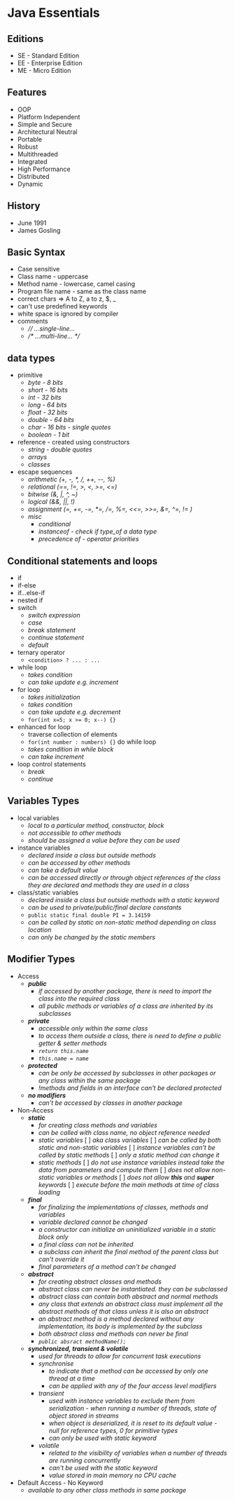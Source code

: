 # **Java Essentials**

## **Editions**
* SE - Standard Edition
* EE - Enterprise Edition
* ME - Micro Edition

## **Features**
* OOP
* Platform Independent
* Simple and Secure
* Architectural Neutral
* Portable
* Robust
* Multithreaded
* Integrated
* High Performance
* Distributed
* Dynamic

## **History**
* June 1991
* James  Gosling

## **Basic Syntax**
* Case sensitive
* Class name - uppercase
* Method name - lowercase, camel casing
* Program file name - same as the class name
* correct chars => A to Z, a to z, $, _
* can't use predefined keywords
* white space is ignored by compiler
* comments
  - _// ...single-line..._
  - _/* ...multi-line... */_

## **data types**
* primitive
  - _byte     - 8 bits_
  - _short    - 16 bits_
  - _int      - 32 bits_
  - _long     - 64 bits_
  - _float    - 32 bits_
  - _double   - 64 bits_
  - _char     - 16 bits - single quotes_
  - _boolean  - 1 bit_
* reference - created using constructors
  - _string - double quotes_
  - _arrays_
  - _classes_
* escape sequences
  - _arithmetic (+, -, *, /, ++, --, %)_
  - _relational (==, !=, >, <, >=, <=)_
  - _bitwise (&, |, ^, ~)_
  - _logical (&&, ||, !)_
  - _assignment (=, +=, -=, *=, /=, %=, <<=, >>=, &=, ^=, != )_
  - _misc_ 
    - _conditional_
    - _instanceof - check if type_of a data type_
    - _precedence of - operator priorities_

## **Conditional statements and loops**
* if
* if-else
* if...else-if
* nested if 
* switch
  - _switch expression_
  - _case_
  - _break statement_
  - _continue statement_
  - _default_
* ternary operator
  - `<condition> ? ... : ...`
* while loop
  - _takes condition_
  - _can take update e.g. increment_
* for loop
  - _takes initialization_
  - _takes condition_
  - _can take update e.g. decrement_
  - `for(int x=5; x >= 0; x--) {}`
* enhanced for loop
  - traverse collection of elements
  - `for(int number : numbers) {}` 
do while loop
  - _takes condition in while block_
  - _can take increment_
* loop control statements
  - _break_
  - _continue_

## **Variables Types**
* local variables
  - _local to a particular method, constructor, block_
  - _not accessible to other methods_
  - _should be assigned a value before they can be used_
* instance variables
  - _declared inside a class but outside methods_
  - _can be accessed by other methods_
  - _can take a default value_
  - _can be accessed directly or through object references of the class they are declared and methods they are used in a class_
* class/static variables
  - _declared inside a class but outside methods with a static keyword_
  - _can be used to private/public/final declare constants_
  - `public static final double PI = 3.14159`
  - _can be called by static on non-static method depending on class location_
  - _can only be changed by the static members_

## **Modifier Types**
* Access
  - _**public**_
    - _if accessed by another package, there is need to import the class into the required class_
    - _all public methods or variables of a class are inherited by its subclasses_
  - _**private**_
    - _accessible only within the same class_
    - _to access them outside a class, there is need to define a public getter & setter methods_
    - _`return this.name`_
    - _`this.name = name`_
  - _**protected**_
    - _can be only be accessed by subclasses in other packages or any class within the same package_
    - _!methods and fields in an interface can't be declared protected_
  - _**no modifiers**_
    - _can't be accessed by classes in another package_
* Non-Access
  - _**static**_
    - _for creating class methods and variables_
    - _can be called with class name, no object reference needed_
    - _static variables_
      [ ] _aka class variables_
      [ ] _can be called by both static and non-static variables_
      [ ] _instance variables can't be called by static methods_
      [ ] _only a static method can change it_
    - _static methods_
      [ ] _do not use instance variables instead take the data from parameters and compute them_
      [ ] _does not allow non-static variables or methods_
      [ ] _does not allow **this** and **super** keywords_
      [ ] _execute before the main methods at time of class loading_
  - _**final**_
    - _for finalizing the implementations of classes, methods and variables_
    - _variable declared cannot be changed_
    - _a constructor can initialize an uninitialized variable in a static block only_
    - _a final class can not be inherited_
    - _a subclass can inherit the final method of the parent class but can't override it_
    - _final parameters of a method can't be changed_
  - _**abstract**_
    - _for creating abstract classes and methods_
    - _abstract class can never be instantiated. they can be subclassed_
    - _abstract class can contain both abstract and normal methods_
    - _any class that extends an abstract class must implement all the abstract methods of that class unless it is also an abstract_
    - _an abstract method is a method declared without any implementation, its body is implemented by the subclass_
    - _both abstract class and methods can never be final_
    - _`public absract methodName();`_
  - _**synchronized, transient & volatile**_
    - _used for threads to allow for concurrent task executions_
    - _synchronise_
      - _to indicate that a method can be accessed by only one thread at a time_
      - _can be applied with any of the four access level modifiers_
    - _transient_
      - _used with instance variables to exclude them from serialization - when running a number of threads, state of object stored in streams_
      - _when object is deserialized, it is reset to its default value - null for reference types, 0 for primitive types_
      - _can only be used with static keyword_
    - _volatile_
      - _related to the visibility of variables when a number of threads are running concurrently_
      - _can't be used with the static keyword_
      - _value stored in main memory no CPU cache_
* Default Access - No Keyword
  - _available to any other class methods in same package_